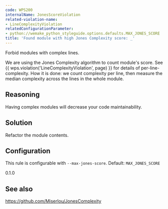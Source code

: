 ```yaml
---
code: WPS200
internalName: JonesScoreViolation
related-violation-name:
- LineComplexityViolation
relatedConfigurationParameter:
- python://wemake_python_styleguide.options.defaults.MAX_JONES_SCORE
title: 'Found module with high Jones Complexity score: _'
---
```


Forbid modules with complex lines.

We are using the Jones Complexity algorithm to count module's score. See
{{ wps.violation('LineComplexityViolation', page) }} for details of per-line-complexity. How it
is done: we count complexity per line, then measure the median
complexity across the lines in the whole module.

## Reasoning
Having complex modules will decrease your code maintainability.

## Solution
Refactor the module contents.

## Configuration
This rule is configurable with `--max-jones-score`. Default:
`MAX_JONES_SCORE`

<div class="versionadded">

0.1.0

</div>

## See also
<https://github.com/Miserlou/JonesComplexity>